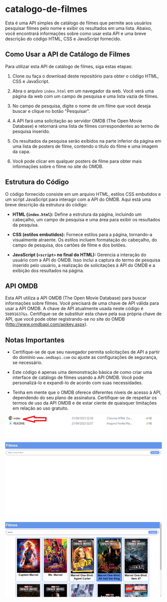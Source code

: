 # catalogo-de-filmes

Esta é uma API simples de catálogo de filmes que permite aos usuários pesquisar filmes pelo nome e exibir os resultados em uma lista. Abaixo, você encontrará informações sobre como usar esta API e uma breve descrição do código HTML, CSS e JavaScript fornecido.

## Como Usar a API de Catálogo de Filmes

Para utilizar esta API de catálogo de filmes, siga estas etapas:

1. Clone ou faça o download deste repositório para obter o código HTML, CSS e JavaScript.

2. Abra o arquivo `index.html` em um navegador da web. Você verá uma página da web com um campo de pesquisa e uma lista vazia de filmes.

3. No campo de pesquisa, digite o nome de um filme que você deseja buscar e clique no botão "Pesquisar".

4. A API fará uma solicitação ao servidor OMDB (The Open Movie Database) e retornará uma lista de filmes correspondentes ao termo de pesquisa inserido.

5. Os resultados da pesquisa serão exibidos na parte inferior da página em uma lista de posters de filme, contendo o título do filme e uma imagem da capa.

6. Você pode clicar em qualquer posters de filme para obter mais informações sobre o filme no site do OMDB.

## Estrutura do Código

O código fornecido consiste em um arquivo HTML, estilos CSS embutidos e um script JavaScript para interagir com a API do OMDB. Aqui está uma breve descrição da estrutura do código:

- **HTML (`index.html`):** Define a estrutura da página, incluindo um cabeçalho, um campo de pesquisa e uma área para exibir os resultados da pesquisa.

- **CSS (estilos embutidos):** Fornece estilos para a página, tornando-a visualmente atraente. Os estilos incluem formatação do cabeçalho, do campo de pesquisa, dos cartões de filme e dos botões.

- **JavaScript (`<script>` no final do HTML):** Gerencia a interação do usuário com a API do OMDB. Isso inclui a captura do termo de pesquisa inserido pelo usuário, a realização de solicitações à API do OMDB e a exibição dos resultados na página.

## API OMDB

Esta API utiliza a API OMDB (The Open Movie Database) para buscar informações sobre filmes. Você precisará de uma chave de API válida para usar a API OMDB. A chave de API atualmente usada neste código é `5b091637&s`. Certifique-se de substituir esta chave pela sua própria chave de API, que você pode obter registrando-se no site do OMDB (http://www.omdbapi.com/apikey.aspx).

## Notas Importantes

- Certifique-se de que seu navegador permita solicitações de API a partir do domínio `www.omdbapi.com` ou ajuste as configurações de segurança, se necessário.

- Este código é apenas uma demonstração básica de como criar uma interface de catálogo de filmes usando a API OMDB. Você pode personalizá-lo e expandi-lo de acordo com suas necessidades.

- Tenha em mente que o OMDB oferece diferentes níveis de acesso à API, dependendo do seu plano de assinatura. Certifique-se de respeitar os termos de uso da API OMDB e de estar ciente de quaisquer limitações em relação ao uso gratuito.

![Alt text](01.png)

![Alt text](02.png)

![Alt text](03.png)